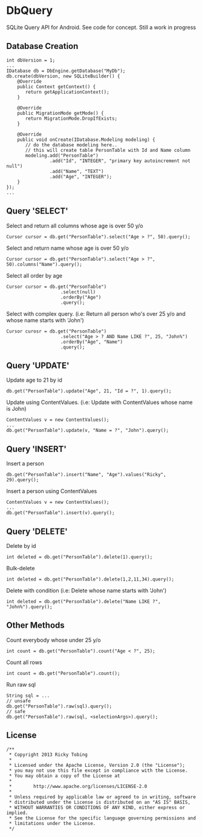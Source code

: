 DbQuery
==============

SQLite Query API for Android. See code for concept.
Still a work in progress

Database Creation
--------------

    int dbVersion = 1;
    ...
    IDatabase db = DbEngine.getDatabase("MyDb");
    db.create(dbVersion, new SQLiteBuilder() {
        @Override 
        public Context getContext() {
           return getApplicationContext();
        }
        
        @Override 
        public MigrationMode getMode() {
           return MigrationMode.DropIfExists;
        }
        
        @Override
        public void onCreate(IDatabase.Modeling modeling) {
           // do the database modeling here..
           // this will create table PersonTable with Id and Name column
           modeling.add("PersonTable")
                    .add("Id", "INTEGER", "primary key autoincrement not null")
                    .add("Name", "TEXT")
                    .add("Age", "INTEGER");
        }
    });
    ...



Query 'SELECT'
-----------
Select and return all columns whose age is over 50 y/o

    Cursor cursor = db.get("PersonTable").select("Age > ?", 50).query();

Select and return name whose age is over 50 y/o

    Cursor cursor = db.get("PersonTable").select("Age > ?", 50).columns("Name").query();

Select all order by age

    Cursor cursor = db.get("PersonTable")
                        .select(null)
                        .orderBy("Age")
                        .query();
    
Select with complex query. 
(i.e: Return all person who's over 25 y/o and whose name starts with 'John')

    Cursor curosr = db.get("PersonTable")
                        .select("Age > ? AND Name LIKE ?", 25, "John%")
                        .orderBy("Age", "Name")
                        .query();


Query 'UPDATE'
-----------

Update age to 21 by id

    db.get("PersonTable").update("Age", 21, "Id = ?", 1).query();
    
Update using ContentValues.
(i.e: Update with ContentValues whose name is John)

    ContentValues v = new ContentValues();
    ...
    db.get("PersonTable").update(v, "Name = ?", "John").query();


Query 'INSERT'
-----------
Insert a person

    db.get("PersonTable").insert("Name", "Age").values("Ricky", 29).query();

Insert a person using ContentValues

    ContentValues v = new ContentValues();
    ...
    db.get("PersonTable").insert(v).query();


Query 'DELETE'
-----------
Delete by id

    int deleted = db.get("PersonTable").delete(1).query();


Bulk-delete

    int deleted = db.get("PersonTable").delete(1,2,11,34).query();

Delete with condition
(i.e: Delete whose name starts with 'John')

    int deleted = db.get("PersonTable").delete("Name LIKE ?", "John%").query();


Other Methods
-----------

Count everybody whose under 25 y/o

    int count = db.get("PersonTable").count("Age < ?", 25);

Count all rows

    int count = db.get("PersonTable").count();
    
Run raw sql

    String sql = ...    
    // unsafe
    db.get("PersonTable").raw(sql).query();
    // safe
    db.get("PersonTable").raw(sql, <selectionArgs>).query();


License
-----------

    /**
     * Copyright 2013 Ricky Tobing
     *
     * Licensed under the Apache License, Version 2.0 (the "License");
     * you may not use this file except in compliance with the License.
     * You may obtain a copy of the License at
     *
     *        http://www.apache.org/licenses/LICENSE-2.0
     *
     * Unless required by applicable law or agreed to in writing, software
     * distributed under the License is distributed on an "AS IS" BASIS,
     * WITHOUT WARRANTIES OR CONDITIONS OF ANY KIND, either express or implied.
     * See the License for the specific language governing permissions and
     * limitations under the License.
     */

